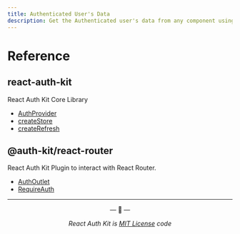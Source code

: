 ```yaml
---
title: Authenticated User's Data
description: Get the Authenticated user's data from any component using the Auth User Hook or Auth User Higher-order Component.
---
```


# Reference

<div data-ea-publisher="authkitarkadipme" data-ea-type="text" data-ea-keywords="web|react|javascript|python|database|node|mongo" id="ref_index"></div>

## react-auth-kit

React Auth Kit Core Library

- [AuthProvider](./react-auth-kit/authprovider.md)
- [createStore](./react-auth-kit/createStore.md)
- [createRefresh](./react-auth-kit/createRefresh.md)

## @auth-kit/react-router

React Auth Kit Plugin to interact with React Router.

- [AuthOutlet](./react-router/authoutlet.md)
- [RequireAuth](./react-router/requireauth.md)

---

<p align="center">&mdash; 🔑  &mdash;</p>
<p align="center"><i>React Auth Kit is <a href="https://github.com/react-auth-kit/react-auth-kit/blob/master/LICENSE">MIT License</a> code</i></p>
